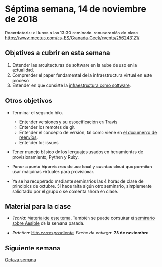# Séptima semana, 14 de noviembre de 2018

Recordatorio: el lunes a las 13:30 seminario-recuperación de clase
https://www.meetup.com/es-ES/Granada-Geek/events/256243121/

## Objetivos a cubrir en esta semana

1. Entender las arquitecturas de software en la nube de uso en la
   actualidad.
3. Comprender el paper fundamental de la infraestructura virtual en
   este proceso.
4. Entender en qué consiste la [infraestructura como software](https://jj.github.io/CC/documentos/temas/Provision). 

## Otros objetivos

* Terminar el segundo hito.
  * Entender versiones y su especificación en Travis.
  * Entender los remotes de git.
  * Entender el concepto de versión, tal como viene en [el documento
  de reenvíos](http://jj.github.io/CC/documentos/proyecto/Reenvios).
  * Entender los issues.

* Tener manejo básico de los lenguajes usados en herramientas de
  provisionamiento, Python y Ruby.
  
* Poner a punto hipervisores de uso local y cuentas cloud que permitan
  usar máquinas virtuales para provisionar.
  
* Ya se ha recuperado mediante seminarios las 4 horas de clase de principios de octubre. Si hace falta algún otro seminario, simplemente solicitadlo por el grupo o se comenta ahora en clase.

  
## Material para la clase


* *Teoría*: [Material de este tema](https://jj.github.io/CC/documentos/temas/Provision). También se puede consultar el [seminario sobre Ansible](https://www.youtube.com/watch?v=gFd9aj78_SM) de la semana pasada.

* *Práctica*:
  [Hito correspondiente](https://jj.github.io/CC/documentos/proyecto/3.IaaS). *Fecha
  de entrega*: **28 de noviembre**. 


## Siguiente semana

[Octava semana](08-semana.md)
